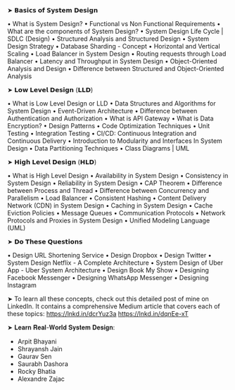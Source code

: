 ➤ 𝗕𝗮𝘀𝗶𝗰𝘀 𝗼𝗳 𝗦𝘆𝘀𝘁𝗲𝗺 𝗗𝗲𝘀𝗶𝗴𝗻

 • What is System Design?
 • Functional vs Non Functional Requirements
 • What are the components of System Design?
 • System Design Life Cycle | SDLC (Design)
 • Structured Analysis and Structured Design
 • System Design Strategy
 • Database Sharding - Concept
 • Horizontal and Vertical Scaling
 • Load Balancer in System Design
 • Routing requests through Load Balancer
 • Latency and Throughput in System Design
 • Object-Oriented Analysis and Design
 • Difference between Structured and Object-Oriented Analysis

➤ 𝗟𝗼𝘄 𝗟𝗲𝘃𝗲𝗹 𝗗𝗲𝘀𝗶𝗴𝗻 (𝗟𝗟𝗗)

 • What is Low Level Design or LLD
 • Data Structures and Algorithms for System Design
 • Event-Driven Architecture
 • Difference between Authentication and Authorization
 • What is API Gateway
 • What is Data Encryption?
 • Design Patterns
 • Code Optimization Techniques
 • Unit Testing
 • Integration Testing
 • CI/CD: Continuous Integration and Continuous Delivery
 • Introduction to Modularity and Interfaces In System Design
 • Data Partitioning Techniques
 • Class Diagrams | UML

➤ 𝗛𝗶𝗴𝗵 𝗟𝗲𝘃𝗲𝗹 𝗗𝗲𝘀𝗶𝗴𝗻 (𝗛𝗟𝗗)

 • What is High Level Design
 • Availability in System Design
 • Consistency in System Design
 • Reliability in System Design
 • CAP Theorem
 • Difference between Process and Thread
 • Difference between Concurrency and Parallelism
 • Load Balancer
 • Consistent Hashing
 • Content Delivery Network (CDN) in System Design
 • Caching in System Design
 • Cache Eviction Policies
 • Message Queues
 • Communication Protocols
 • Network Protocols and Proxies in System Design
 • Unified Modeling Language (UML)

➤ 𝗗𝗼 𝗧𝗵𝗲𝘀𝗲 𝗤𝘂𝗲𝘀𝘁𝗶𝗼𝗻𝘀

 • Design URL Shortening Service
 • Design Dropbox
 • Design Twitter
 • System Design Netflix - A Complete Architecture
 • System Design of Uber App - Uber System Architecture
 • Design Book My Show
 • Designing Facebook Messenger
 • Designing WhatsApp Messenger
 • Designing Instagram

➤ To learn all these concepts, check out this detailed post of mine on LinkedIn. It contains a comprehensive Medium article that covers each of these topics: https://lnkd.in/dcrYuz3a
https://lnkd.in/dqnEe-xT

➤ 𝐋𝐞𝐚𝐫𝐧 𝐑𝐞𝐚𝐥-𝐖𝐨𝐫𝐥𝐝 𝐒𝐲𝐬𝐭𝐞𝐦 𝐃𝐞𝐬𝐢𝐠𝐧:

 - Arpit Bhayani 
 - Shrayansh Jain
 - Gaurav Sen 
 - Saurabh Dashora 
 - Rocky Bhatia 
 - Alexandre Zajac 
